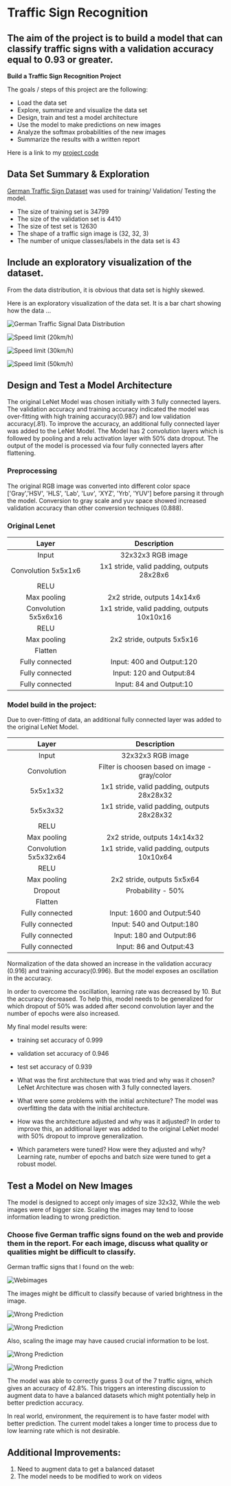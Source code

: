 # **Traffic Sign Recognition** 

The aim of the project is to build a model that can classify traffic signs with a validation accuracy equal to 0.93 or greater.
---

**Build a Traffic Sign Recognition Project**

The goals / steps of this project are the following:
* Load the data set
* Explore, summarize and visualize the data set
* Design, train and test a model architecture
* Use the model to make predictions on new images
* Analyze the softmax probabilities of the new images
* Summarize the results with a written report

Here is a link to my [project code](https://github.com/meenunat/German_traffic_Sign_classifier/blob/master/Traffic_Sign_classifier.ipynb)

## Data Set Summary & Exploration

[German Traffic Sign Dataset](http://benchmark.ini.rub.de/?section=gtsrb&subsection=dataset) was used for training/ Validation/ Testing the model.

* The size of training set is 34799
* The size of the validation set is 4410
* The size of test set is 12630
* The shape of a traffic sign image is (32, 32, 3)
* The number of unique classes/labels in the data set is 43

## Include an exploratory visualization of the dataset.

From the data distribution, it is obvious that data set is highly skewed.  

Here is an exploratory visualization of the data set. It is a bar chart showing how the data ...

![](results/data_distribution.png?raw=true "German Traffic Signal Data Distribution")

![](results/data_0.png?raw=true "Speed limit (20km/h)")

![](results/data_1.png?raw=true "Speed limit (30km/h)")

![](results/data_2.png?raw=true "Speed limit (50km/h)")

## Design and Test a Model Architecture

The original LeNet Model was chosen initially with 3 fully connected  layers. The validation accuracy and training accuracy indicated the model was over-fitting with high training accuracy(0.987) and low validation accuracy(.81). To improve the accuracy, an additional fully connected layer was added to the LeNet Model. The Model has 2 convolution layers which is followed by pooling and a relu activation layer with 50% data dropout. The output of the model is processed via four fully connected layers after flattening.

### Preprocessing

The original RGB image was converted into different color space ['Gray','HSV', 'HLS', 'Lab', 'Luv', 'XYZ', 'Yrb', 'YUV'] before parsing it through the model. Conversion to gray scale and yuv space showed increased validation accuracy than other conversion techniques (0.888).

### Original Lenet

| Layer         		|     Description	        					| 
|:---------------------:|:---------------------------------------------:| 
| Input         		| 32x32x3 RGB image   							| 
| Convolution 5x5x1x6	| 1x1 stride, valid padding, outputs 28x28x6 	|
| RELU			     	|												|
| Max pooling	      	| 2x2 stride,  outputs 14x14x6 					|
| Convolution 5x5x6x16  | 1x1 stride, valid padding, outputs 10x10x16 	|
| RELU			     	|												|
| Max pooling	      	| 2x2 stride,  outputs 5x5x16 					|
| Flatten				|         					     				|
| Fully connected		| Input: 400 and Output:120   					|
| Fully connected		| Input: 120 and Output:84   					|
| Fully connected		| Input: 84 and Output:10   					|


### Model build in the project:
Due to over-fitting of data, an additional fully connected layer was added to the original LeNet Model. 

| Layer         		|     Description	        					| 
|:---------------------:|:---------------------------------------------:| 
| Input         		| 32x32x3 RGB image   							| 
| Convolution			| Filter is choosen based on image - gray/color |
|	5x5x1x32			| 1x1 stride, valid padding, outputs 28x28x32 	|
|	5x5x3x32			| 1x1 stride, valid padding, outputs 28x28x32	|
| RELU			     	|												|
| Max pooling	      	| 2x2 stride,  outputs 14x14x32					|
| Convolution 5x5x32x64 | 1x1 stride, valid padding, outputs 10x10x64 	|
| RELU			     	|												|
| Max pooling	      	| 2x2 stride,  outputs 5x5x64 					|
| Dropout	      		| Probability - 50% 							|
| Flatten				|         					     				|
| Fully connected		| Input: 1600 and Output:540   					|
| Fully connected		| Input: 540 and Output:180   					|
| Fully connected		| Input: 180 and Output:86   					|
| Fully connected		| Input: 86 and Output:43   					|

Normalization of the data showed an increase in the validation accuracy (0.916) and training accuracy(0.996). But the model exposes an oscillation in the accuracy. 

In order to overcome the oscillation, learning rate was decreased by 10. But the accuracy decreased. To help this, model needs to be generalized for which dropout of 50% was added after second convolution layer and the number of epochs were also increased.

My final model results were:
* training set accuracy of 0.999
* validation set accuracy of 0.946
* test set accuracy of 0.939


* What was the first architecture that was tried and why was it chosen? 
LeNet Architecture was chosen with 3 fully connected layers.

* What were some problems with the initial architecture?
The model was overfitting the data with the initial architecture. 
 
* How was the architecture adjusted and why was it adjusted? 
In order to improve this, an additional layer was added to the original LeNet model with 50% dropout to improve generalization.  

* Which parameters were tuned? How were they adjusted and why?
Learning rate, number of epochs and batch size were tuned to get a robust model.

## Test a Model on New Images
The model is designed to accept only images of size 32x32, While the web images were of bigger size. Scaling the images may tend to loose information leading to wrong prediction.

### Choose five German traffic signs found on the web and provide them in the report. For each image, discuss what quality or qualities might be difficult to classify.

German traffic signs that I found on the web:

![](results/webimage.png?raw=true "Webimages")

The images might be difficult to classify because of varied brightness in the image. 

![](results/webimage_result_1.png?raw=true "Wrong Prediction")

![](results/webimage_result_5.png?raw=true "Wrong Prediction")

Also, scaling the image may have caused crucial information to be lost.

![](results/webimage_result_3.png?raw=true "Wrong Prediction")

![](results/webimage_result_4.png?raw=true "Wrong Prediction")

The model was able to correctly guess 3 out of the 7 traffic signs, which gives an accuracy of 42.8%. This triggers an interesting discussion to augment data to have a balanced datasets which might potentially help in better prediction accuracy.

In real world, environment, the requirement is to have faster model with better prediction. The current model takes a longer time to process due to low learning rate which is not desirable. 

## Additional Improvements:
1.	Need to augment data to get a balanced dataset
2.	The model needs to be modified to work on videos